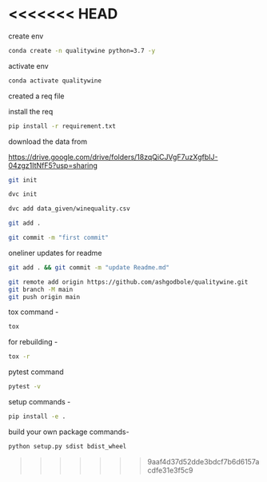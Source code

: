 <<<<<<< HEAD
=======
create env

```bash
conda create -n qualitywine python=3.7 -y
```

activate env
```bash
conda activate qualitywine
```

created a req file

install the req
```bash
pip install -r requirement.txt
```
download the data from

https://drive.google.com/drive/folders/18zqQiCJVgF7uzXgfbIJ-04zgz1ItNfF5?usp=sharing

```bash
git init
```
```bash
dvc init
```
```bash
dvc add data_given/winequality.csv
```
```bash
git add .
```
```bash
git commit -m "first commit"
```

oneliner updates  for readme

```bash
git add . && git commit -m "update Readme.md"
```
```bash
git remote add origin https://github.com/ashgodbole/qualitywine.git
git branch -M main
git push origin main
```

tox command -
```bash
tox
```
for rebuilding -
```bash
tox -r
```
pytest command
```bash
pytest -v
```

setup commands -
```bash
pip install -e .
```

build your own package commands-
```bash
python setup.py sdist bdist_wheel
```
>>>>>>> 9aaf4d37d52dde3bdcf7b6d6157acdfe31e3f5c9
